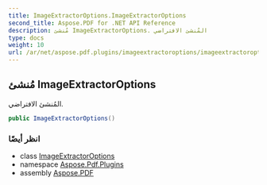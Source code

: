 ```yaml
---
title: ImageExtractorOptions.ImageExtractorOptions
second_title: Aspose.PDF for .NET API Reference
description: مُنشئ ImageExtractorOptions. المُنشئ الافتراضي
type: docs
weight: 10
url: /ar/net/aspose.pdf.plugins/imageextractoroptions/imageextractoroptions/
---
```

## مُنشئ ImageExtractorOptions

المُنشئ الافتراضي.

```csharp
public ImageExtractorOptions()
```

### انظر أيضًا

* class [ImageExtractorOptions](../)
* namespace [Aspose.Pdf.Plugins](../../../aspose.pdf.plugins/)
* assembly [Aspose.PDF](../../../)